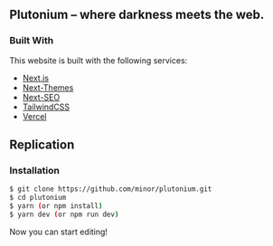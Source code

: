 ## Plutonium – where darkness meets the web.

### Built With

This website is built with the following services:

- [Next.js](https://nextjs.org)
- [Next-Themes](https://github.com/pacocoursey/next-themes)
- [Next-SEO](https://github.com/garmeeh/next-seo)
- [TailwindCSS](https://tailwindcss.com)
- [Vercel](https://vercel.com)

## Replication

### Installation

```bash
$ git clone https://github.com/minor/plutonium.git
$ cd plutonium
$ yarn (or npm install)
$ yarn dev (or npm run dev)
```

Now you can start editing!
